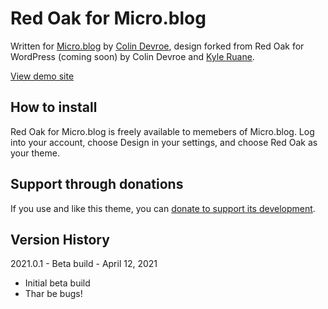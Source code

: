 # Red Oak for Micro.blog

Written for [Micro.blog](https://micro.blog) by [Colin Devroe](http://cdevroe.com/), design forked from Red Oak for WordPress (coming soon) by Colin Devroe and [Kyle Ruane](http://kyleruane.com/).

[View demo site](http://redoak.micro.blog)

## How to install

Red Oak for Micro.blog is freely available to memebers of Micro.blog. Log into your account, choose Design in your settings, and choose Red Oak as your theme.

## Support through donations

If you use and like this theme, you can [donate to support its development](http://cdevroe.com/donate).

## Version History

2021.0.1 - Beta build - April 12, 2021

- Initial beta build
- Thar be bugs!




